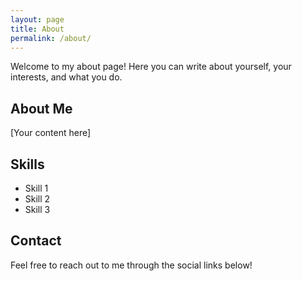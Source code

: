 ```yaml
---
layout: page
title: About
permalink: /about/
---
```


Welcome to my about page! Here you can write about yourself, your interests, and what you do.

## About Me

[Your content here]

## Skills

- Skill 1
- Skill 2
- Skill 3

## Contact

Feel free to reach out to me through the social links below! 